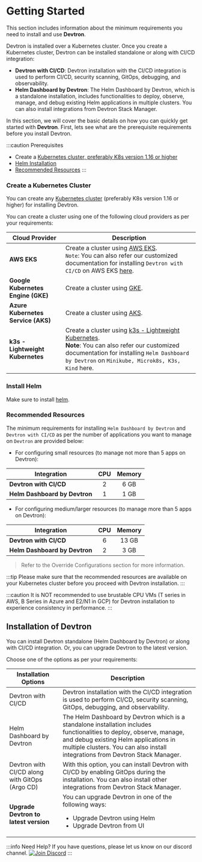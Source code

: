 # Getting Started
 
This section includes information about the minimum requirements you need to install and use **Devtron**.

Devtron is installed over a Kubernetes cluster. Once you create a Kubernetes cluster, Devtron can be installed standalone or along with CI/CD integration:

* **Devtron with CI/CD**: Devtron installation with the CI/CD integration is used to perform CI/CD, security scanning, GitOps, debugging, and observability.
* **Helm Dashboard by Devtron**: The Helm Dashboard by Devtron, which is a standalone installation, includes functionalities to deploy, observe, manage, and debug existing Helm applications in multiple clusters. You can also install integrations from Devtron Stack Manager.

In this section, we will cover the basic details on how you can quickly get started with **Devtron**.
First, lets see what are the prerequisite requirements before you install Devtron.

:::caution Prerequisites
* Create a [Kubernetes cluster, preferably K8s version 1.16 or higher](#create-a-kubernetes-cluster)
* [Helm Installation](https://helm.sh/docs/intro/install/)
* [Recommended Resources](#recommended-resources)
:::

### Create a Kubernetes Cluster
 
You can create any [Kubernetes cluster](https://kubernetes.io/docs/tutorials/kubernetes-basics/create-cluster/) (preferably K8s version 1.16 or higher) for installing Devtron.

You can create a cluster using one of the following cloud providers as per your requirements:

| Cloud Provider | Description |
| --- | --- |
| **AWS EKS** | Create a cluster using [AWS EKS](https://docs.aws.amazon.com/eks/latest/userguide/getting-started-console.html). <br />`Note`: You can also refer our customized documentation for installing  `Devtron with CI/CD` on AWS EKS [here](https://github.com/devtron-labs/devtron/blob/b33a37bb608d07966c8f8b89e4f59287db873c6c/docs/setup/install/install-devtron-on-aws-eks.md).  |
| **Google Kubernetes Engine (GKE)** | Create a cluster using [GKE](https://cloud.google.com/kubernetes-engine/). |
| **Azure Kubernetes Service (AKS)** | Create a cluster using [AKS](https://learn.microsoft.com/en-us/azure/aks/). | 
| **k3s - Lightweight Kubernetes** | Create a cluster using [k3s - Lightweight Kubernetes](https://devtron.ai/blog/deploy-your-applications-over-k3s-lightweight-kubernetes-in-no-time/).<br />**Note**: You can also refer our customized documentation for installing `Helm Dashboard by Devtron` on `Minikube, Microk8s, K3s, Kind` here. | 



### Install Helm

Make sure to install [helm](https://helm.sh/docs/intro/install/).



### Recommended Resources

The minimum requirements for installing `Helm Dashboard by Devtron` and `Devtron with CI/CD` as per the number of applications you want to manage on `Devtron` are provided below:

* For configuring small resources (to manage not more than 5 apps on Devtron):

| Integration | CPU | Memory |
| --- | :---: | :---: |
| **Devtron with CI/CD** | 2 | 6 GB |
| **Helm Dashboard by Devtron** | 1 | 1 GB |

* For configuring medium/larger resources (to manage more than 5 apps on Devtron):

| Integration | CPU | Memory |
| --- | :---: | :---: |
| **Devtron with CI/CD** | 6 | 13 GB |
| **Helm Dashboard by Devtron** | 2 | 3 GB |

> Refer to the Override Configurations section for more information.

:::tip
Please make sure that the recommended resources are available on your Kubernetes cluster before you proceed with Devtron installation.
:::

:::caution
It is NOT recommended to use brustable CPU VMs (T series in AWS, B Series in Azure and E2/N1 in GCP) for Devtron installation to experience consistency in performance.
:::
 

## Installation of Devtron

You can install Devtron standalone (Helm Dashboard by Devtron) or along with CI/CD integration. Or, you can upgrade Devtron to the latest version.

Choose one of the options as per your requirements:

| Installation Options | Description |
| --- | --- |
| Devtron with CI/CD | Devtron installation with the CI/CD integration is used to perform CI/CD, security scanning, GitOps, debugging, and observability. |
| Helm Dashboard by Devtron | The Helm Dashboard by Devtron which is a standalone installation includes functionalities to deploy, observe, manage, and debug existing Helm applications in multiple clusters. You can also install integrations from Devtron Stack Manager. |
| Devtron with CI/CD along with GitOps (Argo CD) | With this option, you can install Devtron with CI/CD by enabling GitOps during the installation. You can also install other integrations from Devtron Stack Manager. |
| **Upgrade Devtron to latest version** | You can upgrade Devtron in one of the following ways:<ul><li>Upgrade Devtron using Helm</li><li>Upgrade Devtron from UI</li></ul> |

:::info Need Help?
If you have questions, please let us know on our discord channel. [![Join Discord](https://img.shields.io/badge/Join%20us%20on-Discord-e01563.svg)](https://discord.gg/jsRG5qx2gp)
:::


